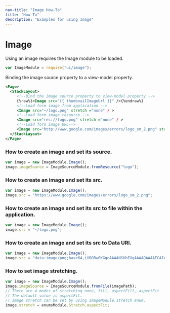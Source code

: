 ```yaml
---
nav-title: "Image How-To"
title: "How-To"
description: "Examples for using Image"
---
```

# Image
Using an image requires the Image module to be loaded.
``` JavaScript
var ImageModule = require("ui/image");
```
Binding the image source property to a view-model property.
```XML
<Page>
  <StackLayout>
     <!--Bind the image source property to view-model property -->
     {%raw%}<Image src="{{ thumbnailImageUrl }}" />{%endraw%}
     <!--Load form image from application -->
     <Image src="~/logo.png" stretch ="none" / > 
     <!--Load form image resource -->
     <Image src="res://logo.png" stretch ="none" / > 
     <!--Load form image URL-->
     <Image src="http://www.google.com/images/errors/logo_sm_2.png" stretch ="none" /> 
  </StackLayout>
</Page>
```
### How to create an image and set its source.
``` JavaScript
var image = new ImageModule.Image();
image.imageSource = ImageSourceModule.fromResource("logo");
```
### How to create an image and set its src.
``` JavaScript
var image = new ImageModule.Image();
image.src = "https://www.google.com/images/errors/logo_sm_2.png";
```
### How to create an image and set its src to file within the application.
``` JavaScript
var image = new ImageModule.Image();
image.src = "~/logo.png";
```
### How to create an image and set its src to Data URI.
``` JavaScript
var image = new ImageModule.Image();
image.src = "data:image/png;base64,iVBORw0KGgoAAAANSUhEUgAAAAQAAAAECAIAAAAmkwkpAAAAAXNSR0IArs4c6QAAABxpRE9UAAAAAgAAAAAAAAACAAAAKAAAAAIAAAACAAAARiS4uJEAAAASSURBVBgZYvjPwABHSMz/DAAAAAD//0GWpK0AAAAOSURBVGNgYPiPhBgQAACEvQv1D5y/pAAAAABJRU5ErkJggg==";
```
### How to set image stretching.
``` JavaScript
var image = new ImageModule.Image();
image.imageSource = ImageSourceModule.fromFile(imagePath);
// There are 4 modes of stretching none, fill, aspectFill, aspectFit
// The default value is aspectFit.
// Image stretch can be set by using ImageModule.stretch enum.
image.stretch = enumsModule.Stretch.aspectFit;
```
